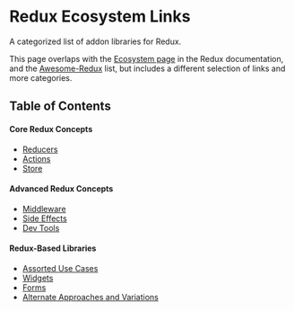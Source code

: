 # Redux Ecosystem Links
A categorized list of addon libraries for Redux.

This page overlaps with the [Ecosystem page](http://redux.js.org/docs/introduction/Ecosystem.html) in the Redux documentation, and the [Awesome-Redux](https://github.com/xgrommx/awesome-redux) list, but includes a different selection of links and more categories.


## Table of Contents

#### Core Redux Concepts

- [Reducers](reducers.md)
- [Actions](actions.md)
- [Store](store.md)


#### Advanced Redux Concepts

- [Middleware](middleware.md)
- [Side Effects](side-effects.md)
- [Dev Tools](devtools.md)


#### Redux-Based Libraries

- [Assorted Use Cases](use-cases.md)
- [Widgets](widgets.md)
- [Forms](forms.md)
- [Alternate Approaches and Variations](variations.md)

